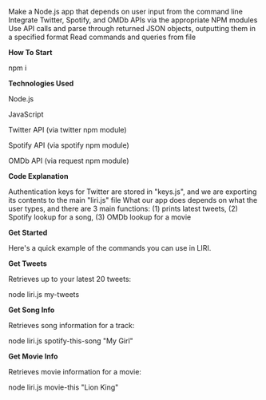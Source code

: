 Make a Node.js app that depends on user input from the command line
Integrate Twitter, Spotify, and OMDb APIs via the appropriate NPM modules
Use API calls and parse through returned JSON objects, outputting them in a specified format
Read commands and queries from file

<strong> How To Start </strong>

npm i 

<strong>Technologies Used </strong>

Node.js

JavaScript

Twitter API (via twitter npm module)

Spotify API (via spotify npm module)

OMDb API (via request npm module)

<strong> Code Explanation </strong> 

Authentication keys for Twitter are stored in "keys.js", and we are exporting its contents to the main "liri.js" file
What our app does depends on what the user types, and there are 3 main functions: (1) prints latest tweets, (2) Spotify lookup for a song, (3) OMDb lookup for a movie

<strong> Get Started </strong> 

Here's a quick example of the commands you can use in LIRI.

<strong> Get Tweets </strong> 

Retrieves up to your latest 20 tweets:

node liri.js my-tweets

<strong> Get Song Info </strong> 

Retrieves song information for a track:

node liri.js spotify-this-song "My Girl"

<strong> Get Movie Info </strong> 

Retrieves movie information for a movie:

node liri.js movie-this "Lion King"
